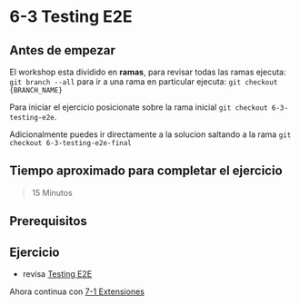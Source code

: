 # 6-3 Testing E2E

## Antes de empezar

El workshop esta dividido en **ramas**, para revisar todas las ramas ejecuta: `git branch --all`
para ir a una rama en particular ejecuta: `git checkout {BRANCH_NAME}`

Para iniciar el ejercicio posicionate sobre la rama inicial `git checkout 6-3-testing-e2e`.

Adicionalmente puedes ir directamente a la solucion saltando a la rama `git checkout 6-3-testing-e2e-final`

## Tiempo aproximado para completar el ejercicio

> 15 Minutos

## Prerequisitos

## Ejercicio

- revisa [Testing E2E](../3-unit-testing/3-7-escribiendo-pruebas.md)

Ahora continua con [7-1 Extensiones](../7-workshop-storybook/7-1-extensiones.md)
